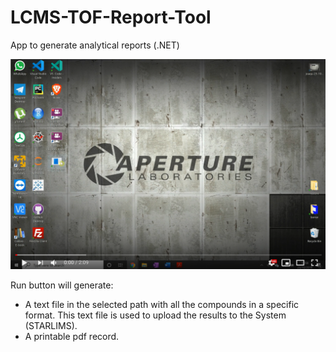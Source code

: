 # LCMS-TOF-Report-Tool
App to generate analytical reports (.NET)

[![Watch the video](/LCMS%20Report%20(0.0.5)/LCMS%20Report/Resources/screenshot_video.png?raw=true "Screenshot Video")](https://youtu.be/7m9FOIPy3Tg)

Run button will generate:
- A text file in the selected path with all the compounds in a specific format. This text file is used to upload the results to the System (STARLIMS).
- A printable pdf record.
